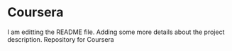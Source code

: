 # Coursera
I am editting the README file. Adding some more details about the project description.
Repository for Coursera
